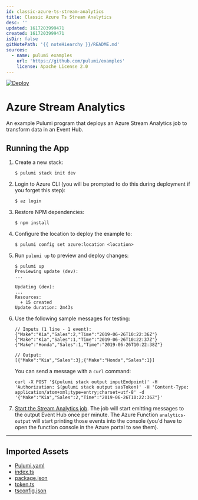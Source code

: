 ```yaml
---
id: classic-azure-ts-stream-analytics
title: Classic Azure Ts Stream Analytics
desc: ''
updated: 1617203999471
created: 1617203999471
isDir: false
gitNotePath: '{{ noteHiearchy }}/README.md'
sources:
  - name: pulumi examples
    url: 'https://github.com/pulumi/examples'
    license: Apache License 2.0
---
```

[![Deploy](https://get.pulumi.com/new/button.svg)](https://app.pulumi.com/new)

# Azure Stream Analytics

An example Pulumi program that deploys an Azure Stream Analytics job to transform data in an Event Hub.

## Running the App

1. Create a new stack:

   ```
   $ pulumi stack init dev
   ```

2. Login to Azure CLI (you will be prompted to do this during deployment if you forget this step):

   ```
   $ az login
   ```

3. Restore NPM dependencies:

   ```
   $ npm install
   ```

4. Configure the location to deploy the example to:

   ```
   $ pulumi config set azure:location <location>
   ```

5. Run `pulumi up` to preview and deploy changes:

   ```
   $ pulumi up
   Previewing update (dev):
   ...

   Updating (dev):
   ...
   Resources:
     + 15 created
   Update duration: 2m43s
   ```

6. Use the following sample messages for testing:

   ```
   // Inputs (1 line - 1 event):
   {"Make":"Kia","Sales":2,"Time":"2019-06-26T10:22:36Z"}
   {"Make":"Kia","Sales":1,"Time":"2019-06-26T10:22:37Z"}
   {"Make":"Honda","Sales":1,"Time":"2019-06-26T10:22:38Z"}

   // Output:
   [{"Make":"Kia","Sales":3};{"Make":"Honda","Sales":1}]

   ```

   You can send a message with a `curl` command:

   ```
   curl -X POST '$(pulumi stack output inputEndpoint)' -H 'Authorization: $(pulumi stack output sasToken)' -H 'Content-Type: application/atom+xml;type=entry;charset=utf-8' -d '{"Make":"Kia","Sales":2,"Time":"2019-06-26T10:22:36Z"}'
   ```

7. [Start the Stream Analytics job](https://docs.microsoft.com/en-us/azure/stream-analytics/start-job). The job will start emitting messages to the output Event Hub once per minute. The Azure Function `analytics-output` will start printing those events into the console (you'd have to open the function console in the Azure portal to see them).

* * *

## Imported Assets

- [Pulumi.yaml](/assets/pulumi.yaml)
- [index.ts](/assets/index.ts)
- [package.json](/assets/package.json)
- [token.ts](/assets/token.ts)
- [tsconfig.json](/assets/tsconfig.json)

